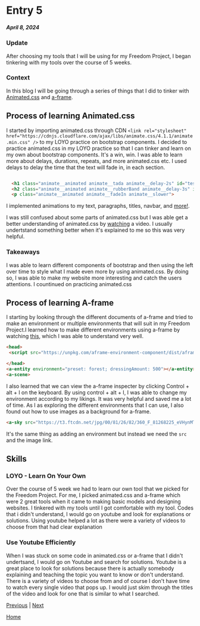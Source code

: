 # Entry 5
##### April 8, 2024

### Update
After choosing my tools that I will be using for my Freedom Project, I began tinkering with my tools over the course of 5 weeks.
### Context
 In this blog I will be going through a series of things that I did to tinker with [Animated.css](https://animate.style/) and [a-frame](https://aframe.io/).

 ## Process of learning Animated.css
 I started by importing animated.css through CDN ```<link rel="stylesheet"  href="https://cdnjs.cloudflare.com/ajax/libs/animate.css/4.1.1/animate.min.css"
/>``` to my LOYO practice on bootstrap components. I decided to practice animated.css in my LOYO practice so that I can tinker and learn on my own about bootstrap components. It's a win, win. I was able to learn more about delays, durations, repeats, and more animated.css etc. I used delays to delay the time that the text will fade in, in each section.
```html

  <h1 class="animate__animated animate__tada animate__delay-2s" id="test2"> Hello!</h1>
  <h2 class="animate__animated animate__rubberBand animate__delay-3s" id="test2"> Welcome to my practice html file for animated.css!</h2>
  <p class="animate__animated animate__fadeIn animate__slower">

```
I implemented animations to my text, paragraphs, titles, navbar, and [more!](https://github.com/hstatsep-students/bootstrap-components-practice-Jimmyl6413/blob/main/index.html).

I was still confused about some parts of animated.css but I was able get a better understanding of animated.css by [watching](https://www.youtube.com/watch?v=VzbBcVRquYA) a video. I usually undertstand something better when it's explained to me so this was very helpful.

### Takeaways
I was able to learn different components of bootstrap and then using the left over time to style what I made even more by using animated.css. By doing so, I was able to make my website more interesting and catch the users attentions. I countinued on practicing animated.css

## Process of learning A-frame
I starting by looking through the different documents of a-frame and tried to make an environment or multiple environments that will suit in my Freedom Project.I learned how to make different environments using a-frame by watching [this](https://www.youtube.com/watch?v=K_1RdCVuu98), which I was able to understand very well.

```html
<head>
 <script src="https://unpkg.com/aframe-environment-component/dist/aframe-environment-component.min.js"></script>

</head>
<a-entity environment="preset: forest; dressingAmount: 500"></a-entity>
<a-scene>

```
I also learned that we can view the a-frame inspecter by clicking Control + alt + I on the keyboard. By using control + alt + I, I was able to change my environment according to my likings. It was very helpful and saved me a lot of time. As I as exploring the different environments that I can use, I also found out how to use images as a background for a-frame.

```html
<a-sky src="https://t3.ftcdn.net/jpg/00/81/26/82/360_F_81268225_eVHynMTlVQf3wVdYOoUEz8d8KolhVZm0.jpg"></a-sky>
```
It's the same thing as adding an environment but instead we need the ```src``` and the image link.


## Skills

### LOYO - Learn On Your Own
Over the course of 5 week we had to learn our own tool that we picked for the Freedom Project. For me, I picked animated.css and a-frame which were 2 great tools when it came to making basic models and designing websites. I tinkered with my tools until I got comfortable with my tool. Codes that i didn't understand, I would go on youtube and look for explanations or solutions. Using youtube helped a lot as there were a variety of videos to choose from that had clear explanation

### Use Youtube Efficiently
When I was stuck on some code in animated.css or a-frame that I didn't undertsand, I would go on Youtube and search for solutions. Youtube is a great place to look for solutions because there is actually somebody explaining and teaching the topic you want to know or don't understand. There is a variety of videos to choose from and of course I don't have time to watch every single video that pops up. I would just skim through the titles of the video and look for one that is similar to what I searched.







[Previous](entry04.md) | [Next](entry06.md)

[Home](../README.md)
